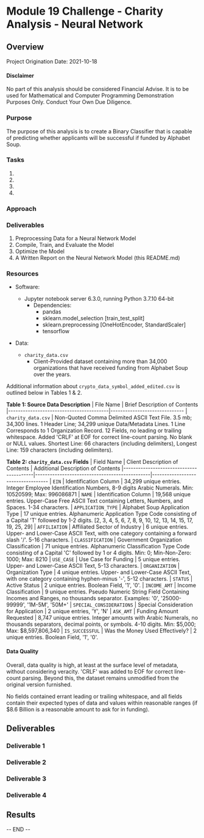 # Module 19 Challenge - Charity Analysis - Neural Network

## Overview

Project Origination Date: 2021-10-18

#### Disclaimer

No part of this analysis should be considered Financial Advise. It is to be used for Mathematical
and Computer Programming Demonstration Purposes Only. Conduct Your Own Due Diligence.


### Purpose

The purpose of this analysis is to create a Binary Classifier
that is capable of predicting whether applicants will be successful
if funded by Alphabet Soup.


### Tasks

1. 
2. 
3. 
4. 

### Approach



### Deliverables

1. Preprocessing Data for a Neural Network Model
2. Compile, Train, and Evaluate the Model
3. Optimize the Model
4. A Written Report on the Neural Network Model (this README.md)


### Resources

- Software:
	- Jupyter notebook server 6.3.0, running Python 3.7.10 64-bit
		- Dependencies:
			- pandas
			- sklearn.model_selection [train_test_split]
			- sklearn.preprocessing [OneHotEncoder, StandardScaler]
			- tensorflow

- Data:
	- `charity_data.csv`
		- Client-Provided dataset containing more than 34,000 organizations
		that have received funding from Alphabet Soup over the years.


Additional information about `crypto_data_symbol_added_edited.csv` is outlined below in Tables 1 & 2.

**Table 1: Source Data Description**
| File Name                               | Brief Description of Contents
|-----------------------------------------|------------------------------
| `charity_data.csv`                      | Non-Quoted Comma Delimited ASCII Text File. 3.5 mb; 34,300 lines. 1 Header Line; 34,299 unique Data/Metadata Lines. 1 Line Corresponds to 1 Organization Record. 12 Fields, no leading or trailing whitespace. Added 'CRLF' at EOF for correct line-count parsing. No blank or NULL values. Shortest Line: 66 characters (including delimiters), Longest Line: 159 characters (including delimiters).

**Table 2: `charity_data.csv` Fields**
| Field Name                              | Client Description of Contents                | Additional Description of Contents
|-----------------------------------------|-----------------------------------------------|-----------------------------------
| `EIN`                                   | Identification Column                         | 34,299 unique entries. Integer Employee Identification Numbers, 8-9 digits Arabic Numerals. Min: 10520599; Max: 996086871
| `NAME`                                  | Identification Column                         | 19,568 unique entries. Upper-Case Free ASCII Text containing Letters, Numbers, and Spaces. 1-34 characters.
| `APPLICATION_TYPE`                      | Alphabet Soup Application Type                | 17 unique entries. Alphanumeric Application Type Code consisting of a Capital 'T' followed by 1-2 digits. [2, 3, 4, 5, 6, 7, 8, 9, 10, 12, 13, 14, 15, 17, 19, 25, 29]
| `AFFILIATION`                           | Affiliated Sector of Industry                 | 6 unique entries. Upper- and Lower-Case ASCII Text, with one category containing a forward slash '/'. 5-16 characters.
| `CLASSIFICATION`                        | Government Organization Classification        | 71 unique entries. Alphanumeric Classification Type Code consisting of a Capital 'C' followed by 1 or 4 digits. Min: 0; Min-Non-Zero: 1000; Max: 8210
| `USE_CASE`                              | Use Case for Funding                          | 5 unique entries. Upper- and Lower-Case ASCII Text, 5-13 characters.
| `ORGANIZATION`                          | Organization Type                             | 4 unique entries. Upper- and Lower-Case ASCII Text, with one category containing hyphen-minus '-', 5-12 characters.
| `STATUS`                                | Active Status                                 | 2 unique entries. Boolean Field, '1', '0'.
| `INCOME_AMT`                            | Income Classification                         | 9 unique entries. Pseudo Numeric String Field Containing Incomes and Ranges, no thousands separator. Examples: '0', '25000-99999', '1M-5M', '50M+'
| `SPECIAL_CONSIDERATIONS`                | Special Consideration for Application         | 2 unique entries, 'Y', 'N'
| `ASK_AMT`                               | Funding Amount Requested                      | 8,747 unique entries. Integer amounts with Arabic Numerals, no thousands separators, decimal points, or symbols. 4-10 digits. Min: $5,000; Max: $8,597,806,340
| `IS_SUCCESSFUL`                         | Was the Money Used Effectively?               | 2 unique entries. Boolean Field, '1', '0'.

	  
#### Data Quality                           

Overall, data quality is high, at least at the surface level of metadata, without considering veracity.
'CRLF' was added to EOF for correct line-count parsing. Beyond this, the dataset remains unmodified
from the original version furnished.

No fields contained errant leading or trailing whitespace, and all fields contain their expected types of data and values within reasonable ranges (if $8.6 Billion is a reasonable amount to ask for in funding).

## Deliverables

### Deliverable 1



### Deliverable 2



### Deliverable 3



### Deliverable 4



## Results



-- END --
